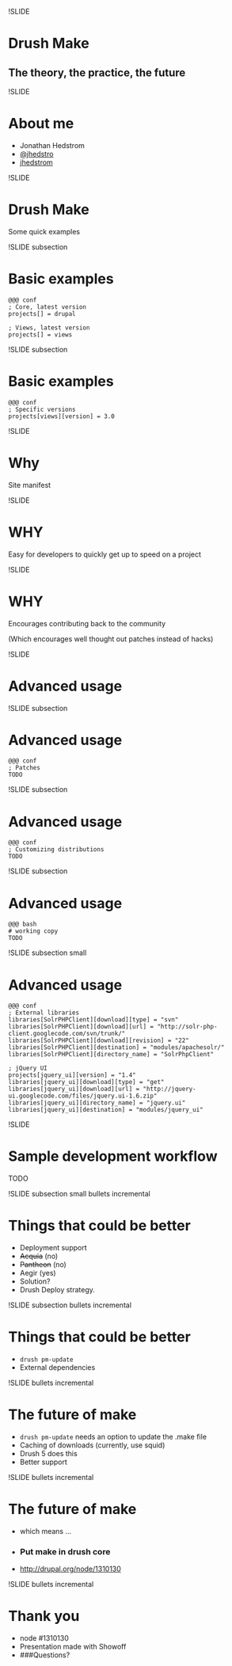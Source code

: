!SLIDE
# Drush Make
## The theory, the practice, the future

!SLIDE
# About me
* Jonathan Hedstrom
* [@jhedstro](http://twitter.com/jhedstro)
* [jhedstrom](http://drupal.org/user/208732)

!SLIDE
# Drush Make
Some quick examples

!SLIDE subsection
# Basic examples
    @@@ conf
    ; Core, latest version
	projects[] = drupal
    
    ; Views, latest version
    projects[] = views

!SLIDE subsection
# Basic examples
    @@@ conf
    ; Specific versions
    projects[views][version] = 3.0

!SLIDE
# Why
Site manifest

!SLIDE
# WHY
Easy for developers to quickly get up to speed on a project

!SLIDE
# WHY
Encourages contributing back to the community

(Which encourages well thought out patches instead of hacks)

!SLIDE
# Advanced usage

!SLIDE subsection
# Advanced usage
    @@@ conf
    ; Patches
    TODO

!SLIDE subsection
# Advanced usage
    @@@ conf
	; Customizing distributions
	TODO

!SLIDE subsection
# Advanced usage
    @@@ bash
    # working copy
    TODO

!SLIDE subsection small
# Advanced usage
    @@@ conf
    ; External libraries
    libraries[SolrPHPClient][download][type] = "svn"
    libraries[SolrPHPClient][download][url] = "http://solr-php-client.googlecode.com/svn/trunk/"
    libraries[SolrPHPClient][download][revision] = "22"
    libraries[SolrPHPClient][destination] = "modules/apachesolr/"
    libraries[SolrPHPClient][directory_name] = "SolrPhpClient"

    ; jQuery UI
    projects[jquery_ui][version] = "1.4"
    libraries[jquery_ui][download][type] = "get"
    libraries[jquery_ui][download][url] = "http://jquery-ui.googlecode.com/files/jquery.ui-1.6.zip"
    libraries[jquery_ui][directory_name] = "jquery.ui"
    libraries[jquery_ui][destination] = "modules/jquery_ui"

!SLIDE
# Sample development workflow
TODO

!SLIDE subsection small bullets incremental
# Things that could be better
* Deployment support
* <s>Acquia</s> (no)
* <s>Pantheon</s> (no)
* Aegir (yes)
* Solution?
* Drush Deploy strategy.

!SLIDE subsection bullets incremental
# Things that could be better
* `drush pm-update`
* External dependencies

!SLIDE bullets incremental
# The future of make
* `drush pm-update` needs an option to update the .make file
* Caching of downloads (currently, use squid)
* Drush 5 does this
* Better support

!SLIDE bullets incremental
# The future of make
* which means ...
* ### Put make in drush core
* http://drupal.org/node/1310130

!SLIDE bullets incremental
# Thank you
* node #1310130
* Presentation made with Showoff
* ###Questions?
